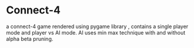# Connect-4

a connect-4 game rendered using pygame library , contains a single player mode and player vs AI mode. AI uses min max technique with and without alpha beta pruning.
